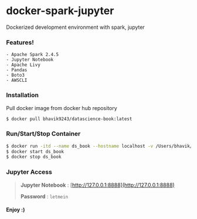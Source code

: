 # docker-spark-jupyter
Dockerized development environment with spark, jupyter

### Features!

    - Apache Spark 2.4.5
    - Jupyter Notebook
    - Apache Livy
    - Pandas
    - Boto3
    - AWSCLI

### Installation

Pull docker image from docker hub repository
```sh
$ docker pull bhavik9243/datascience-book:latest
```

### Run/Start/Stop Container

```sh
$ docker run -itd --name ds_book --hostname localhost -v /Users/bhavik/work/notebooks:/root/notebooks -p 8888:8888 -p 8998:8998 -p 4040:4040 bhavik9243/datascience-book:latest
$ docker start ds_book
$ docker stop ds_book
```

### Jupyter Access

> **Jupyter Notebook** : [http://127.0.0.1:8888](http://127.0.0.1:8888)
>
> **Password** : `letmein`

#### Enjoy :)